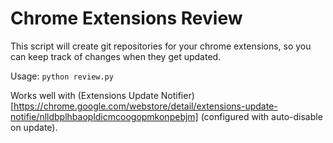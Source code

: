 # Chrome Extensions Review

This script will create git repositories for your chrome extensions, so you can keep track of changes when they get updated.

Usage:
`python review.py`

Works well with (Extensions Update Notifier)[https://chrome.google.com/webstore/detail/extensions-update-notifie/nlldbplhbaopldicmcoogopmkonpebjm] (configured with auto-disable on update).

